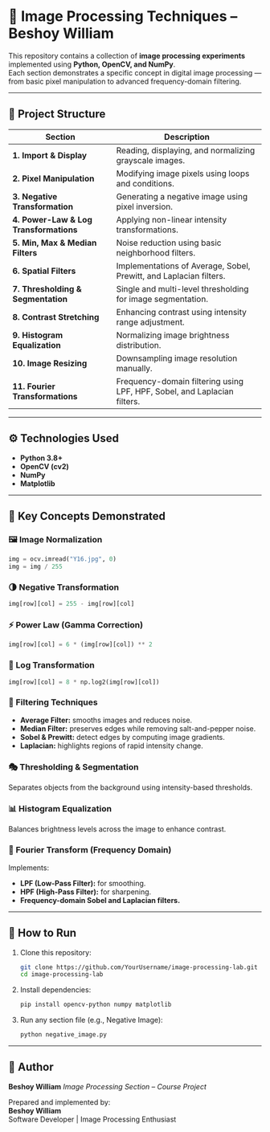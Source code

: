 # 🧠 Image Processing Techniques – Beshoy William

This repository contains a collection of **image processing experiments** implemented using **Python, OpenCV, and NumPy**.  
Each section demonstrates a specific concept in digital image processing — from basic pixel manipulation to advanced frequency-domain filtering.

---

## 📂 Project Structure

| Section | Description |
|----------|--------------|
| **1. Import & Display** | Reading, displaying, and normalizing grayscale images. |
| **2. Pixel Manipulation** | Modifying image pixels using loops and conditions. |
| **3. Negative Transformation** | Generating a negative image using pixel inversion. |
| **4. Power-Law & Log Transformations** | Applying non-linear intensity transformations. |
| **5. Min, Max & Median Filters** | Noise reduction using basic neighborhood filters. |
| **6. Spatial Filters** | Implementations of Average, Sobel, Prewitt, and Laplacian filters. |
| **7. Thresholding & Segmentation** | Single and multi-level thresholding for image segmentation. |
| **8. Contrast Stretching** | Enhancing contrast using intensity range adjustment. |
| **9. Histogram Equalization** | Normalizing image brightness distribution. |
| **10. Image Resizing** | Downsampling image resolution manually. |
| **11. Fourier Transformations** | Frequency-domain filtering using LPF, HPF, Sobel, and Laplacian filters. |

---

## ⚙️ Technologies Used
- **Python 3.8+**
- **OpenCV (cv2)**
- **NumPy**
- **Matplotlib**

---

## 🧩 Key Concepts Demonstrated

### 🖼️ Image Normalization
```python
img = ocv.imread("Y16.jpg", 0)
img = img / 255
```

### 🌗 Negative Transformation
```python
img[row][col] = 255 - img[row][col]
```

### ⚡ Power Law (Gamma Correction)
```python
img[row][col] = 6 * (img[row][col]) ** 2
```

### 🧮 Log Transformation
```python
img[row][col] = 8 * np.log2(img[row][col])
```

### 🧊 Filtering Techniques
- **Average Filter:** smooths images and reduces noise.
- **Median Filter:** preserves edges while removing salt-and-pepper noise.
- **Sobel & Prewitt:** detect edges by computing image gradients.
- **Laplacian:** highlights regions of rapid intensity change.

### 🎭 Thresholding & Segmentation
Separates objects from the background using intensity-based thresholds.

### 📊 Histogram Equalization
Balances brightness levels across the image to enhance contrast.

### 🔄 Fourier Transform (Frequency Domain)
Implements:
- **LPF (Low-Pass Filter):** for smoothing.
- **HPF (High-Pass Filter):** for sharpening.
- **Frequency-domain Sobel and Laplacian filters.**

---

## 🚀 How to Run

1. Clone this repository:
   ```bash
   git clone https://github.com/YourUsername/image-processing-lab.git
   cd image-processing-lab
   ```

2. Install dependencies:
   ```bash
   pip install opencv-python numpy matplotlib
   ```

3. Run any section file (e.g., Negative Image):
   ```bash
   python negative_image.py
   ```

---

## 🧾 Author

**Beshoy William**
*Image Processing Section – Course Project*  

Prepared and implemented by:  
**Beshoy William**  
Software Developer | Image Processing Enthusiast  
